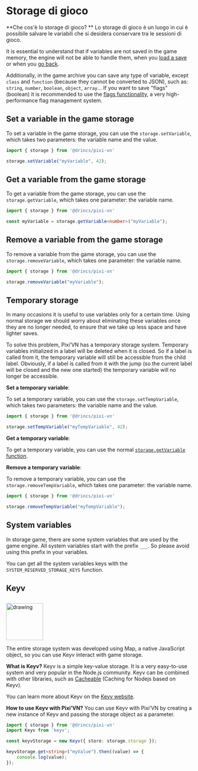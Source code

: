 # Storage di gioco

\*\*Che cos'è lo storage di gioco? \*\* Lo storage di gioco è un luogo in cui è possibile salvare le variabili che si desidera conservare tra le sessioni di gioco.

It is essential to understand that if variables are not saved in the game memory, the engine will not be able to handle them, when you [load a save](/start/save#load) or when you [go back](/start/labels-flow.md#go-back).

Additionally, in the game archive you can save any type of variable, except `class` and `function` (because they cannot be converted to JSON), such as: `string`, `number`, `boolean`, `object`, `array`... If you want to save "flags" (boolean) it is recommended to use the [flags functionality](/start/flags), a very high-performance flag management system.

## Set a variable in the game storage

To set a variable in the game storage, you can use the `storage.setVariable`, which takes two parameters: the variable name and the value.

```typescript
import { storage } from '@drincs/pixi-vn'

storage.setVariable("myVariable", 42);
```

## Get a variable from the game storage

To get a variable from the game storage, you can use the `storage.getVariable`, which takes one parameter: the variable name.

```typescript
import { storage } from '@drincs/pixi-vn'

const myVariable = storage.getVariable<number>("myVariable");
```

## Remove a variable from the game storage

To remove a variable from the game storage, you can use the `storage.removeVariable`, which takes one parameter: the variable name.

```typescript
import { storage } from '@drincs/pixi-vn'

storage.removeVariable("myVariable");
```

## Temporary storage

In many occasions it is useful to use variables only for a certain time. Using normal storage we should worry about eliminating these variables once they are no longer needed, to ensure that we take up less space and have lighter saves.

To solve this problem, Pixi’VN has a temporary storage system. Temporary variables initialized in a label will be deleted when it is closed. So if a label is called from it, the temporary variable will still be accessible from the child label. Obviously, if a label is called from it with the jump (so the current label will be closed and the new one started) the temporary variable will no longer be accessible.

**Set a temporary variable**:

To set a temporary variable, you can use the `storage.setTempVariable`, which takes two parameters: the variable name and the value.

```typescript
import { storage } from '@drincs/pixi-vn'

storage.setTempVariable("myTempVariable", 42);
```

**Get a temporary variable**:

To get a temporary variable, you can use the normal [`storage.getVariable` function](#get-a-variable-from-the-game-storage).

**Remove a temporary variable**:

To remove a temporary variable, you can use the `storage.removeTempVariable`, which takes one parameter: the variable name.

```typescript
import { storage } from '@drincs/pixi-vn'

storage.removeTempVariable("myTempVariable");
```

## System variables

In storage game, there are some system variables that are used by the game engine. All system variables start with the prefix `___`.
So please avoid using this prefix in your variables.

You can get all the system variables keys with the `SYSTEM_RESERVED_STORAGE_KEYS` function.

<!-- TODO Temp storage -->

## Keyv

<img src="https://keyv.org/logo.svg" alt="drawing" width="100" style="margin-top: 10px;" />

The entire storage system was developed using Map, a native JavaScript object, so you can use Keyv interact with game storage.

**What is Keyv?** Keyv is a simple key-value storage. It is a very easy-to-use system and very popular in the Node.js community. Keyv can be combined with other libraries, such as [Cacheable](https://cacheable.org/) (Caching for Nodejs based on Keyv).

You can learn more about Keyv on the [Keyv website](https://keyv.org/).

**How to use Keyv with Pixi’VN?** You can use Keyv with Pixi’VN by creating a new instance of Keyv and passing the storage object as a parameter.

```typescript
import { storage } from '@drincs/pixi-vn'
import Keyv from 'keyv';

const keyvStorage = new Keyv({ store: storage.storage });

keyvStorage.get<string>("myValue").then((value) => {
    console.log(value);
});
```
